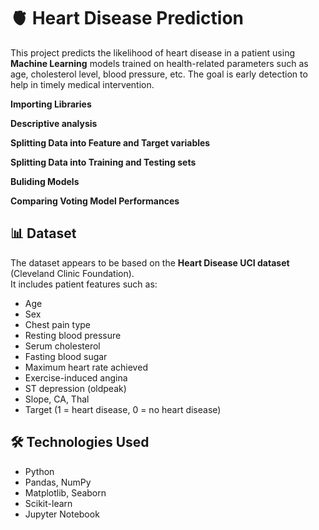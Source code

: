 # 🫀 Heart Disease Prediction

This project predicts the likelihood of heart disease in a patient using **Machine Learning** models trained on health-related parameters such as age, cholesterol level, blood pressure, etc.
The goal is early detection to help in timely medical intervention.

**Importing Libraries**

**Descriptive analysis**

**Splitting Data into Feature and Target variables**

**Splitting Data into Training and Testing sets**

**Buliding Models**

**Comparing Voting Model Performances**


## 📊 Dataset
The dataset appears to be based on the **Heart Disease UCI dataset** (Cleveland Clinic Foundation).  
It includes patient features such as:
- Age
- Sex
- Chest pain type
- Resting blood pressure
- Serum cholesterol
- Fasting blood sugar
- Maximum heart rate achieved
- Exercise-induced angina
- ST depression (oldpeak)
- Slope, CA, Thal
- Target (1 = heart disease, 0 = no heart disease)




## 🛠 Technologies Used
- Python
- Pandas, NumPy
- Matplotlib, Seaborn
- Scikit-learn
- Jupyter Notebook



